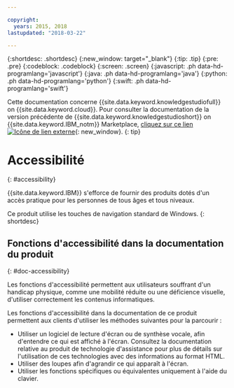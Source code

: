 ```yaml
---

copyright:
  years: 2015, 2018
lastupdated: "2018-03-22"

---
```


{:shortdesc: .shortdesc}
{:new_window: target="_blank"}
{:tip: .tip}
{:pre: .pre}
{:codeblock: .codeblock}
{:screen: .screen}
{:javascript: .ph data-hd-programlang='javascript'}
{:java: .ph data-hd-programlang='java'}
{:python: .ph data-hd-programlang='python'}
{:swift: .ph data-hd-programlang='swift'}

Cette documentation concerne {{site.data.keyword.knowledgestudiofull}} on {{site.data.keyword.cloud}}. Pour consulter la documentation de la version précédente de {{site.data.keyword.knowledgestudioshort}} on {{site.data.keyword.IBM_notm}} Marketplace, [cliquez sur ce lien ![Icône de lien externe](../../icons/launch-glyph.svg "Icône de lien externe")](https://console.bluemix.net/docs/services/knowledge-studio/accessibility.html){: new_window}.
{: tip}

# Accessibilité
{: #accessibility}

{{site.data.keyword.IBM}} s'efforce de fournir des produits dotés d'un accès pratique pour les personnes de tous âges et tous niveaux.

Ce produit utilise les touches de navigation standard de Windows.
{: shortdesc}

## Fonctions d'accessibilité dans la documentation du produit
{: #doc-accessibility}

Les fonctions d'accessibilité permettent aux utilisateurs souffrant d'un handicap physique, comme une mobilité réduite ou une déficience visuelle, d'utiliser correctement les contenus informatiques.

Les fonctions d'accessibilité dans la documentation de ce produit permettent aux clients d'utiliser les méthodes suivantes pour la parcourir :

- Utiliser un logiciel de lecture d'écran ou de synthèse vocale, afin d'entendre ce qui est affiché à l'écran. 
Consultez la documentation relative au produit de technologie d'assistance pour plus de
détails sur l'utilisation de ces technologies avec des informations au format HTML.
- Utiliser des loupes afin d'agrandir ce qui apparaît à l'écran.
- Utiliser les fonctions spécifiques ou équivalentes uniquement à
l'aide du clavier.
